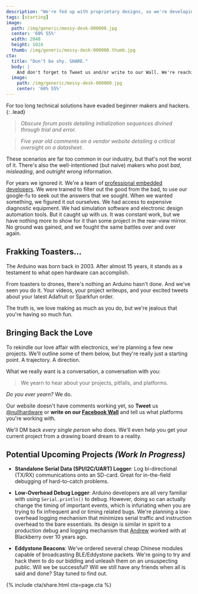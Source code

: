 ```yaml
---
description: "We're fed up with proprietary designs, so we're developing Open Source Hardware and Software for Embedded Systems. The journey starts now."
tags: [starting]
image:
  path: /img/generic/messy-desk-000000.jpg
  center: '60% 55%'
  width: 2048
  height: 1024
  thumb: /img/generic/messy-desk-000000.thumb.jpg
cta:
  title: "Don't be shy. SHARE."
  body: |
    And don't forget to Tweet us and/or write to our Wall. We're reaching out to help everyone that does.
  image:
    path: /img/generic/messy-desk-000000.jpg
    center: '60% 55%'
---
```


For too long technical solutions have evaded beginner makers and hackers.
{: .lead}

> *Obscure forum posts detailing initialization sequences divined through trial and error.*

> *Five year old comments on a vendor website detailing a critical oversight on a datasheet.*

These scenarios are far too common in our industry, but that's not the worst of it. There's also the well-intentioned (but naive) makers who post *bad*, *misleading*, and *outright wrong* information. 

For years we ignored it. We're a team of [professional embedded developers](/about/). We were trained to filter out the good from the bad, to use our google-fu to seek out the answers that we sought. When we wanted something, we figured it out ourselves. We had access to expensive diagnostic equipment. We had simulation software and electronic design automation tools. But it caught up with us. It was constant work, but we have nothing more to show for it than some project in the rear-view mirror. No ground was gained, and we fought the same battles over and over again.

## Frakking Toasters...

The Arduino was born back in 2003. After almost 15 years, it stands as a testament to what open hardware can accomplish.

From toasters to drones, there's nothing an Arduino hasn't done. And we've seen you do it. Your videos, your project writeups, and your excited tweets about your latest Adafruit or Sparkfun order.

The truth is, we love making as much as you do, but we're jealous that you're having so much fun.

## Bringing Back the Love

To rekindle our love affair with electronics, we're planning a few new projects. We'll outline some of them below, but they're really just a starting point. A trajectory. A direction.

What we really want is a conversation, a conversation with you:

> We yearn to hear about your projects, pitfalls, and platforms.

*Do you ever yearn?*  We do.

Our website doesn't have comments working yet, so **Tweet** us [@nullhardware](https://twitter.com/nullhardware) or **write on our [Facebook Wall](https://facebook.com/nullhardware)** and tell us what platforms you're working with.

We'll DM back *every single person* who does. We'll even help you get your current project from a drawing board dream to a reality.

## Potential Upcoming Projects *(Work In Progress)*

 - **Standalone Serial Data (SPI/I2C/UART) Logger**: Log bi-directional (TX/RX) communications onto an SD-card. Great for in-the-field debugging of hard-to-catch problems.

 - **Low-Overhead Debug Logger**: Arduino developers are all very familiar with using `Serial.println()` to debug. However, doing so can actually change the timing of important events, which is infuriating when you are trying to fix infrequent and or timing related bugs. We're planning a low-overhead logging mechanism that minimizes serial traffic and instruction overhead to the bare essentials. Its design is similar in spirit to a production debug and logging mechanism that [Andrew](/about/#andrew) worked with at Blackberry over 10 years ago.

 - **Eddystone Beacons**: We've ordered several cheap Chinese modules capable of broadcasting BLE/Eddystone packets. We're going to try and hack them to do our bidding and unleash them on an unsuspecting public. Will we be successful? Will we still have any friends when all is said and done? Stay tuned to find out.

{% include cta/share.html cta=page.cta %}